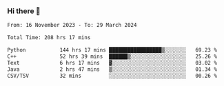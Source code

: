 ### Hi there 👋

<!--
**floyiac/floyiac** is a ✨ _special_ ✨ repository because its `README.md` (this file) appears on your GitHub profile.

Here are some ideas to get you started:

- 🔭 I’m currently working on ...
- 🌱 I’m currently learning ...
- 👯 I’m looking to collaborate on ...
- 🤔 I’m looking for help with ...
- 💬 Ask me about ...
- 📫 How to reach me: ...
- 😄 Pronouns: ...
- ⚡ Fun fact: ...
-->

<!--START_SECTION:waka-->

```txt
From: 16 November 2023 - To: 29 March 2024

Total Time: 208 hrs 17 mins

Python           144 hrs 17 mins █████████████████▒░░░░░░░   69.23 %
C++              52 hrs 39 mins  ██████▒░░░░░░░░░░░░░░░░░░   25.26 %
Text             6 hrs 17 mins   ▓░░░░░░░░░░░░░░░░░░░░░░░░   03.02 %
Java             2 hrs 47 mins   ▒░░░░░░░░░░░░░░░░░░░░░░░░   01.34 %
CSV/TSV          32 mins         ░░░░░░░░░░░░░░░░░░░░░░░░░   00.26 %
```

<!--END_SECTION:waka-->
